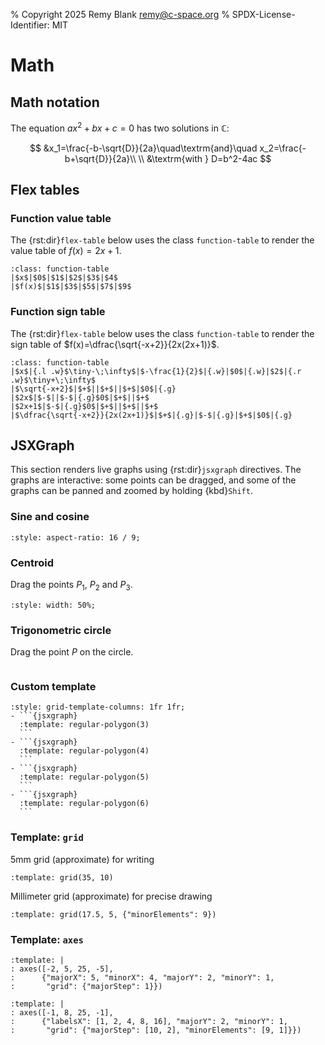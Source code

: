 % Copyright 2025 Remy Blank <remy@c-space.org>
% SPDX-License-Identifier: MIT

# Math

## Math notation

The equation $ax^2 + bx + c = 0$ has two solutions in $\mathbb{C}$:

$$
&x_1=\frac{-b-\sqrt{D}}{2a}\quad\textrm{and}\quad x_2=\frac{-b+\sqrt{D}}{2a}\\
\\
&\textrm{with } D=b^2-4ac
$$

## Flex tables

### Function value table

The {rst:dir}`flex-table` below uses the class `function-table` to render the
value table of $f(x)=2x+1$.

```{flex-table}
:class: function-table
|$x$|$0$|$1$|$2$|$3$|$4$
|$f(x)$|$1$|$3$|$5$|$7$|$9$
```

### Function sign table

The {rst:dir}`flex-table` below uses the class `function-table` to render the
sign table of $f(x)=\dfrac{\sqrt{-x+2}}{2x(2x+1)}$.

```{flex-table}
:class: function-table
|$x$|{.l .w}$\tiny-\;\infty$|$-\frac{1}{2}$|{.w}|$0$|{.w}|$2$|{.r .w}$\tiny+\;\infty$
|$\sqrt{-x+2}$|$+$||$+$||$+$|$0$|{.g}
|$2x$|$-$||$-$|{.g}$0$|$+$||$+$
|$2x+1$|$-$|{.g}$0$|$+$||$+$||$+$
|$\dfrac{\sqrt{-x+2}}{2x(2x+1)}$|$+$|{.g}|$-$|{.g}|$+$|$0$|{.g}
```

## JSXGraph

This section renders live graphs using {rst:dir}`jsxgraph` directives. The
graphs are interactive: some points can be dragged, and some of the graphs can
be panned and zoomed by holding {kbd}`Shift`.

### Sine and cosine

```{jsxgraph} sincos
:style: aspect-ratio: 16 / 9;
```

### Centroid

Drag the points $P_1$, $P_2$ and $P_3$.

```{jsxgraph} centroid
:style: width: 50%;
```

### Trigonometric circle

Drag the point $P$ on the circle.

```{jsxgraph} trig-circle
```

### Custom template

````{list-grid}
:style: grid-template-columns: 1fr 1fr;
- ```{jsxgraph}
  :template: regular-polygon(3)
  ```
- ```{jsxgraph}
  :template: regular-polygon(4)
  ```
- ```{jsxgraph}
  :template: regular-polygon(5)
  ```
- ```{jsxgraph}
  :template: regular-polygon(6)
  ```
````

### Template: `grid`

5mm grid (approximate) for writing

```{jsxgraph}
:template: grid(35, 10)
```

Millimeter grid (approximate) for precise drawing

```{jsxgraph}
:template: grid(17.5, 5, {"minorElements": 9})
```

### Template: `axes`

```{jsxgraph}
:template: |
: axes([-2, 5, 25, -5],
:      {"majorX": 5, "minorX": 4, "majorY": 2, "minorY": 1,
:       "grid": {"majorStep": 1}})
```

```{jsxgraph}
:template: |
: axes([-1, 8, 25, -1],
:      {"labelsX": [1, 2, 4, 8, 16], "majorY": 2, "minorY": 1,
:       "grid": {"majorStep": [10, 2], "minorElements": [9, 1]}})
```

<script type="module">
const [{initBoard, JXG, template}] = await tdoc.imports('tdoc/jsxgraph.js');

initBoard('sincos', {
    boundingBox: [-7, 1.3, 7, -1.3], keepAspectRatio: false,
    axis: true, grid: true,
    defaults: {
        functiongraph: {
            withLabel: true,
            label: {
                distance: 1.5,
                offset: [0, 0],
                anchorX: 'middle',
                anchorY: 'middle',
            },
        },
    },
}, board => {
    board.create('functiongraph',
        [x => Math.sin(x)],
        {name: `\\(sin(x)\\)`, strokeColor: JXG.palette.blue,
         label: {position: '0.6fr left'}});
    board.create('functiongraph',
        [x => Math.cos(x)],
        {name: `\\(cos(x)\\)`, strokeColor: JXG.palette.red,
         label: {position: '0.69fr right'}});
});

initBoard('centroid', {
    boundingBox: [-3.2, 3.2, 3.2, -3.2],
    defaults: {
        line: {strokeWidth: 1.5},
    },
}, board => {
    const is = [0, 1, 2];
    const p = is.map(i => board.create('point',
        [3 * Math.cos(i * 2 * Math.PI / 3) + 0.5 * (i - 1),
         3 * Math.sin(i * 2 * Math.PI / 3)],
        {name: `\\(P_${i + 1}\\)`}));
    is.map(i => board.create('segment',
        [p[i], p[(i + 1) % 3]], {strokeColor: JXG.palette.black}));
    const m = is.map(i => board.create('midpoint',
        [p[(i + 1) % 3], p[(i + 2) % 3]], {name: `\\(M_${i + 1}\\)`}));
    const med = is.map(i => board.create('segment',
        [p[i], m[i]], {strokeColor: JXG.palette.blue}));
    board.create('intersection', [med[0], med[1]], {name: '\\(C\\)'});
});

initBoard('trig-circle', {
    boundingBox: [-1.5, 6.5, 6.5, -1.5], axis: true,
    pan: {enabled: false}, zoom: {enabled: false}, showFullscreen: true,
    defaultAxes: {
        x: {
            name: '\\(x, \\alpha\\)',
            ticks: {insertTicks: false, ticksDistance: 1, minorTicks: 0},
        },
        y: {
            name: '\\(y, \\alpha\\)',
            ticks: {insertTicks: false, ticksDistance: 1, minorTicks: 0},
        },
    },
    defaults: {
        point: {strokeWidth: 0},
        line: {strokeWidth: 1},
    },
}, board => {
    // Place the circle.
    const c = board.create('circle', [[0, 0], 1], {
        strokeColor: JXG.palette.black,
    });

    // Place the glider point and everything related to the angle.
    const alphaColor = JXG.palette.green;
    const attractors = [];
    for (let i = 0; i < 4; ++i) {
        for (const a of [0, Math.PI / 6, Math.PI / 4, Math.PI / 3]) {
            const b = i * Math.PI / 2 + a;
            attractors.push(board.create('point', [Math.cos(b), Math.sin(b)], {
                fixed: true, visible: false, withLabel: false,
            }));
        }
    }
    const p = board.create('glider', [0.85, -0.5, c], {
        name: '\\(P\\)', label: {strokeColor: alphaColor},
        fillColor: alphaColor, attractors, attractorDistance: 0.1,
    });
    const alpha = () => {
        const a = Math.atan2(p.Y(), p.X());
        return a >= 0 ? a : a + 2 * Math.PI;
    };
    const ax1 = board.create('point', [1, 0], {
        fixed: true, visible: false, withLabel: false,
    });
    board.create('angle', [ax1, [0, 0], p], {
        name: '\\(\\alpha\\)', label: {strokeColor: alphaColor},
        radius: 0.2, orthoType: 'none',
        strokeColor: alphaColor, fillColor: alphaColor, fillOpacity: 0.3,
    });
    board.create('segment', [[0, 0], p], {strokeColor: alphaColor});
    board.create('text',
        [2, 6, () => `\
\\(\\alpha=${alpha().toFixed(2)}\\;rad\
=${(alpha() * 180 / Math.PI).toFixed(1)}\\degree\\)`], {
            strokeColor: alphaColor, fixed: true,
    });

    // Project the glider point onto the axes.
    const px = [() => p.X(), 0];
    const py = [0, () => p.Y()];
    board.create('segment', [p, px], {dash: 2, strokeColor: JXG.palette.black});
    board.create('segment', [p, py], {dash: 2, strokeColor: JXG.palette.black});

    // Place the elements related to the sine.
    const sinColor = JXG.palette.blue;
    board.create('arrow', [[0, 0], py], {
        name: '\\(sin(\\alpha)\\)', withLabel: true,
        label: {
            position: '0.5fr left', anchorX: 'right', anchorY: 'middle',
            distance: 0, offset: [-7, 0], strokeColor: sinColor,
        },
        strokeWidth: 2, strokeColor: sinColor,
    });
    board.create('curve', [a => a, a => Math.sin(a), 0, 2 * Math.PI], {
        strokeColor: sinColor,
    });
    const psin = board.create('point', [alpha, () => p.Y()], {
        withLabel: false, fillColor: sinColor,
    });
    board.create('segment', [p, psin], {
        dash: 2, strokeColor: JXG.palette.black,
    });
    const ax = board.create('point', [alpha, 0], {
        name: '\\(\\alpha\\)', size: 0, label: {strokeColor: alphaColor},
    });
    board.create('segment', [psin, ax], {
        dash: 2, strokeColor: JXG.palette.black,
    });
    board.create('text',
        [2, 5.7, () => `\\(sin(\\alpha)=${Math.sin(alpha()).toFixed(3)}\\)`], {
        strokeColor: sinColor, fixed: true,
    });

    // Place the elments related to the cosine.
    const cosColor = JXG.palette.red;
    board.create('arrow', [[0, 0], px], {
        name: '\\(cos(\\alpha)\\)', withLabel: true,
        label: {
            position: '0.5fr right', anchorX: 'middle', anchorY: 'top',
            distance: 0, offset: [0, -7], strokeColor: cosColor,
        },
        strokeWidth: 2, strokeColor: cosColor,
    });
    board.create('curve', [a => Math.cos(a), a => a, 0, 2 * Math.PI], {
        strokeColor: cosColor,
    });
    const pcos = board.create('point', [() => p.X(), alpha], {
        withLabel: false, fillColor: cosColor,
    });
    board.create('segment', [p, pcos], {
        dash: 2, strokeColor: JXG.palette.black,
    });
    const ay = board.create('point', [0, alpha], {
        name: '\\(\\alpha\\)', size: 0, label: {strokeColor: alphaColor},
    });
    board.create('segment', [ay, pcos], {
        dash: 2, strokeColor: JXG.palette.black,
    });
    board.create('text',
        [2, 5.4, () => `\\(cos(\\alpha)=${Math.cos(alpha()).toFixed(3)}\\)`], {
        strokeColor: cosColor, fixed: true,
    });
});

template('regular-polygon', (el, n) => {
    initBoard(el, {
        boundingBox: [-1.3, 1.3, 1.3, -1.3],
    }, board => {
        const n1 = 1 / n;
        board.create('regularpolygon', [
            [Math.cos(Math.PI * (-0.5 - n1)), Math.sin(Math.PI * (-0.5 - n1))],
            [Math.cos(Math.PI * (-0.5 + n1)), Math.sin(Math.PI * (-0.5 + n1))],
            n,
        ]);
    });
});
</script>
